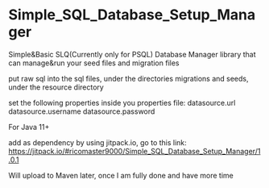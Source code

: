 # Simple_SQL_Database_Setup_Manager
Simple&Basic SLQ(Currently only for PSQL) Database Manager library that can manage&run your seed files and migration files

put raw sql into the sql files, under the directories migrations and seeds, under the resource directory

set the following properties inside you properties file:
datasource.url
datasource.username
datasource.password

For Java 11+

add as dependency by using jitpack.io, go to this link: https://jitpack.io/#ricomaster9000/Simple_SQL_Database_Setup_Manager/1.0.1

Will upload to Maven later, once I am fully done and have more time
